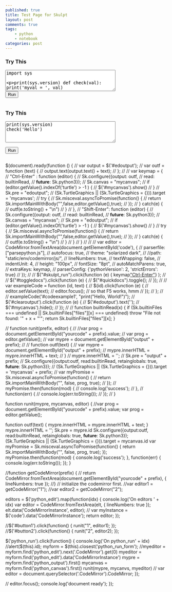 ```yaml
---
published: true
title: Test Page for Skulpt
layout: post
comments: true
tags:
    - python
    - notebook
categories: post
--- 
```

<link rel="stylesheet" type="text/css" media="all" href="/resources/skulpt/css/codemirror.css">
<link rel="stylesheet" type="text/css" media="all" href="/resources/skulpt/css/solarized.css">

<script src="/resources/skulpt/js/codemirrorepl.js" type="text/javascript"></script>
<script src="/resources/skulpt/js/skulpt.min.js" type="text/javascript"></script>
<script src="/resources/skulpt/js/skulpt-stdlib.js" type="text/javascript"></script>
<script src="/resources/skulpt/js/python.js" type="text/javascript"></script>
<!--script src="/resources/skulpt/js/env/editor1.js" type="text/javascript"></script-->



<style type='text/css'>
    .CodeMirror { width: 90%; height: auto; border: 1px solid black; }
    .Output { width: 90%; height: auto; border: 0px; }
</style>

### Try This
<form name='python_run_form'>
<textarea id="yourcode1" cols="40" rows="4" name='python_edit'>
import sys

print(sys.version)
def check(val):
    print('myval = ', val)
</textarea><br />
<button type="button" id="button1" name="python_run">Run</button>
<pre id="output1" class='Output' name='python_output'></pre>
<div id="mycanvas1" name='python_canvas'></div>
</form>

### Try This
<form name='python_run_form'>
<textarea id="yourcode2" cols="40" rows="4" name='python_edit'>
print(sys.version)
check('Hello')
</textarea><br />

<button type="button" id="button2" name="python_run">Run</button>
<pre id="output2" class='Output' name='python_output'></pre>
<div id="mycanvas2" name='python_canvas'></div>
</form>


$(document).ready(function () {
//    var output = $('#edoutput');
//    var outf = function (text) {
//        output.text(output.text() + text);
//    };
//
//    var keymap = {
//        "Ctrl-Enter" : function (editor) {
//            Sk.configure({output: outf,
//                 read: builtinRead,
//                 __future__: Sk.python3});
//            Sk.canvas = "mycanvas";
//            if (editor.getValue().indexOf('turtle') > -1 ) {
//                $('#mycanvas').show()
//            }
//            Sk.pre = "edoutput";
//            (Sk.TurtleGraphics || (Sk.TurtleGraphics = {})).target = 'mycanvas';
//            try {
//                Sk.misceval.asyncToPromise(function() {
//                    return Sk.importMainWithBody("<stdin>",false,editor.getValue(),true);
//                });
//            } catch(e) {
//                outf(e.toString() + "\n")
//            }
//        },
//        "Shift-Enter": function (editor) {
//            Sk.configure({output: outf,
//                read: builtinRead,
//                __future__: Sk.python3});
//            Sk.canvas = "mycanvas";
//            Sk.pre = "edoutput";
//            if (editor.getValue().indexOf('turtle') > -1 ) {
//                $('#mycanvas').show()
//            }
//            try {
//                Sk.misceval.asyncToPromise(function() {
//                    return Sk.importMainWithBody("<stdin>",false,editor.getValue(),true);
//                });
//            } catch(e) {
//                outf(e.toString() + "\n")
//            }
//        }
//    }
//
//
//    var editor = CodeMirror.fromTextArea(document.getElementById('code'), {
//        parserfile: ["parsepython.js"],
//        autofocus: true,
//        theme: "solarized dark",
//        //path: "static/env/codemirror/js/",
//        lineNumbers: true,
//        textWrapping: false,
//        indentUnit: 4,
//        height: "100px",
//        fontSize: "8pt",
//        autoMatchParens: true,
//        extraKeys: keymap,
//        parserConfig: {'pythonVersion': 2, 'strictErrors': true}
//    });
//
//    $("#skulpt_run").click(function (e) { keymap["Ctrl-Enter"](editor)} );
//
//    $("#toggledocs").click(function (e) {
//        $("#quickdocs").toggle();
//    });
//
//    var exampleCode = function (id, text) {
//        $(id).click(function (e) {
//            editor.setValue(text);
//            editor.focus(); // so that F5 works, hmm
//        });
//    };
//
//    exampleCode('#codeexample1', "print(\"Hello, World!\")");
//    $('#clearoutput').click(function (e) {
//        $('#edoutput').text('');
//        $('#mycanvas').hide();
//    });
//
//
function builtinRead(x) {
    if (Sk.builtinFiles === undefined || Sk.builtinFiles["files"][x] === undefined)
        throw "File not found: '" + x + "'";
    return Sk.builtinFiles["files"][x];
}

// function runit(prefix, editor) { 
//    //var prog = document.getElementById("yourcode" + prefix).value;
//    var prog = editor.getValue();
//    var mypre = document.getElementById("output" + prefix);
// 
//    function outf(text) {
//       var mypre = document.getElementById("output" + prefix);
//       mypre.innerHTML = mypre.innerHTML + text;
//    }
//    mypre.innerHTML = '';
//    Sk.pre = "output" + prefix;
//    Sk.configure({output:outf, read:builtinRead, retainglobals: true, __future__: Sk.python3});
//    (Sk.TurtleGraphics || (Sk.TurtleGraphics = {})).target = 'mycanvas' + prefix;
//    var myPromise = Sk.misceval.asyncToPromise(function() {
//        return Sk.importMainWithBody("<stdin>", false, prog, true);
//    });
//    myPromise.then(function(mod) {
//        console.log('success');
//    },
//        function(err) {
//        console.log(err.toString());
//    });
// }


function runit(mypre, mycanvas, editor) {
   //var prog = document.getElementById("yourcode" + prefix).value;
   var prog = editor.getValue();

   function outf(text) {
      mypre.innerHTML = mypre.innerHTML + text;
   }
   mypre.innerHTML = '';
   Sk.pre = mypre.id
   Sk.configure({output:outf, read:builtinRead, retainglobals: true, __future__: Sk.python3});
   (Sk.TurtleGraphics || (Sk.TurtleGraphics = {})).target = mycanvas.id
   var myPromise = Sk.misceval.asyncToPromise(function() {
       return Sk.importMainWithBody("<stdin>", false, prog, true);
   });
   myPromise.then(function(mod) {
       console.log('success');
   },
       function(err) {
       console.log(err.toString());
   });
}

//function getCodeMirror(prefix) {
//   return CodeMirror.fromTextArea(document.getElementById("yourcode" + prefix), { lineNumbers: true });
//}
// initialize the codemirror first.
//var editor1 = getCodeMirror("1");
//var editor2 = getCodeMirror("2");

editors = $('python_edit').map(function(idx) {
   console.log('On editors ' + idx)
   var editor = CodeMirror.fromTextArea(elt, { lineNumbers: true });
   elt.data('CodeMirrorInstance', editor);
   // var myInstance = $('code').data('CodeMirrorInstance');
   return editor;
});

//$('#button1').click(function() { runit("1", editor1); });
//$('#button2').click(function() { runit("2", editor2); });

$('python_run').click(function() { 
   console.log('On python_run' + idx)
  //alert($(this).id);
  myform = $(this).closest('python_run_form');
  //myeditor = myform.find('python_edit').next('.CodeMirror').get(0)
  myeditor = myform.find('python_edit').data('CodeMirrorInstance')
  mypre = myform.find('python_output').first()
  mycanvas = myform.find('python_canvas').first()
  runit(mypre, mycanvs, myeditor)
  // var editor = document.querySelector('.CodeMirror').CodeMirror;
});

//    editor.focus();
console.log('document ready');
});
